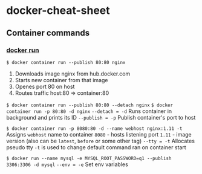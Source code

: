 # docker-cheat-sheet
## Container commands
### [docker run](https://docs.docker.com/engine/reference/commandline/run/#options)
`$ docker container run --publish 80:80 nginx`
1. Downloads image nginx from hub.docker.com
2. Starts new container from that image
3. Openes port 80 on host
4. Routes traffic host:80 => container:80

`$ docker container run --publish 80:80 --detach nginx`
`$ docker container run -p 80:80 -d nginx`
`--detach = -d`
Runs container in background and prints its ID
`--publish = -p`
Publish container's port to host

`$ docker container run -p 8080:80 -d --name webhost nginx:1.11 -t`
Assigns `webhost` name to container
`8080` - hosts listening port
`1.11` - image version (also can be `latest`, `before` or some other tag)
`--tty = -t`
Allocates pseudo tty
`-t` is used to change default command ran on container start

`$ docker run --name mysql -e MYSQL_ROOT_PASSWORD=q1 --publish 3306:3306 -d mysql`
`--env = -e`
Set env variables
